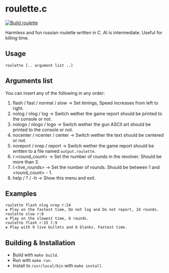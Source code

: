 # roulette.c
[![Build roulette](https://github.com/MinecraftPublisher/roulette/actions/workflows/build.yml/badge.svg)](https://github.com/MinecraftPublisher/roulette/actions/workflows/build.yml)

Harmless and fun russian roulette written in C. AI is intermediate. Useful for killing time.

## Usage
    roulette [.. argument list ..]

## Arguments list
You can insert any of the following in any order:
1. flash / fast / normal / slow → Set timings, Speed increases from left to right.
2. nolog / nlog / log → Switch wether the game report should be printed to the console or not.
3. nologo / nlogo / logo → Switch wether the gun ASCII art should be printed to the console or not.
4. nocenter / ncenter / center → Switch wether the text should be centered or not.
5. noreport / nrep / report → Switch wether the game report should be written to a file named `output.roulette`.
6. r:<round_count> → Set the number of rounds in the revolver. Should be more than 3.
7. l:<live_rounds> → Set the number of rounds. Should be between 1 and <round_count> - 1.
8. help / ? / -h → Show this menu and exit.

## Examples
    roulette flash nlog nrep r:24
    ❖ Play on the fastest time, Do not log and Do not report, 24 rounds.
    roulette slow r:8
    ❖ Play on the slowest time, 8 rounds.
    roulette flash r:15 l:9
    ❖ Play with 9 live bullets and 6 blanks. Fastest time.

## Building & Installation
- Build with `make build`.
- Run with `make run`.
- Install to `/usr/local/bin` with `make install`.